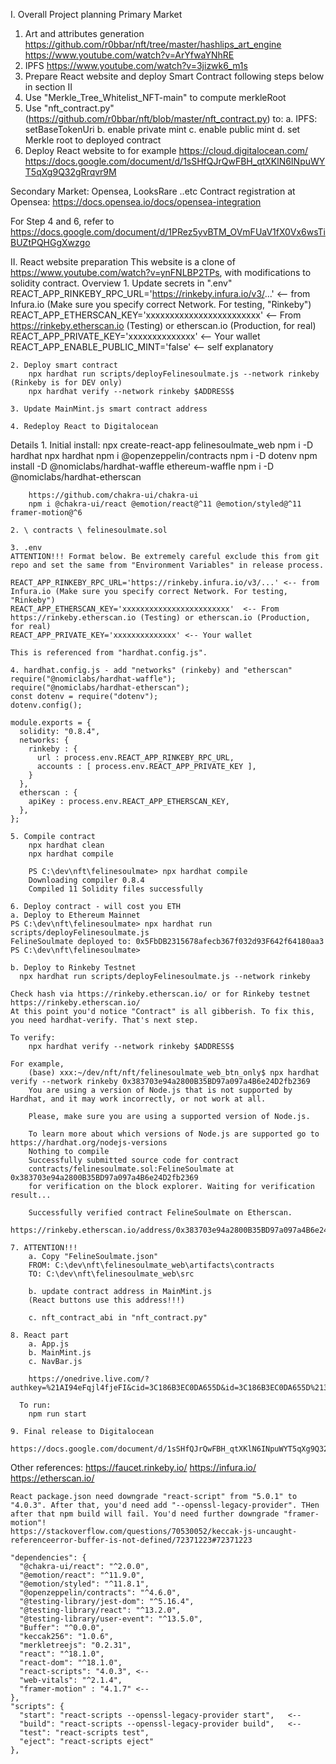 I. Overall Project planning
Primary Market
  1. Art and attributes generation
    https://github.com/r0bbar/nft/tree/master/hashlips_art_engine
    https://www.youtube.com/watch?v=ArYfwaYNhRE 
  2. IPFS https://www.youtube.com/watch?v=3jizwk6_m1s
  3. Prepare React website and deploy Smart Contract following steps below in section II
  4. Use "Merkle_Tree_Whitelist_NFT-main" to compute merkleRoot
  5. Use "nft_contract.py" (https://github.com/r0bbar/nft/blob/master/nft_contract.py) to:
    a. IPFS: setBaseTokenUri
    b. enable private mint
    c. enable public mint
    d. set Merkle root to deployed contract
  6. Deploy React website to for example https://cloud.digitalocean.com/
    https://docs.google.com/document/d/1sSHfQJrQwFBH_qtXKlN6INpuWYT5qXg9Q32gRrqvr9M

Secondary Market: Opensea, LooksRare ..etc
  Contract registration at Opensea: https://docs.opensea.io/docs/opensea-integration 

For Step 4 and 6, refer to https://docs.google.com/document/d/1PRez5yvBTM_OVmFUaV1fX0Vx6wsTiBUZtPQHGgXwzgo

II. React website preparation
This website is a clone of https://www.youtube.com/watch?v=ynFNLBP2TPs, with modifications to solidity contract.
  Overview
    1. Update secrets in ".env"
      REACT_APP_RINKEBY_RPC_URL='https://rinkeby.infura.io/v3/...'  <-- from Infura.io (Make sure you specify correct Network. For testing, "Rinkeby")
      REACT_APP_ETHERSCAN_KEY='xxxxxxxxxxxxxxxxxxxxxxxx'            <-- From https://rinkeby.etherscan.io (Testing) or etherscan.io (Production, for real)
      REACT_APP_PRIVATE_KEY='xxxxxxxxxxxxxx'                        <-- Your wallet
      REACT_APP_ENABLE_PUBLIC_MINT='false'                          <-- self explanatory

    2. Deploy smart contract
        npx hardhat run scripts/deployFelinesoulmate.js --network rinkeby (Rinkeby is for DEV only)
        npx hardhat verify --network rinkeby $ADDRESS$

    3. Update MainMint.js smart contract address

    4. Redeploy React to Digitalocean

  Details
    1. Initial install:
        npx create-react-app felinesoulmate_web
        npm i -D hardhat
        npx hardhat
        npm i @openzeppelin/contracts
        npm i -D dotenv
        npm install -D @nomiclabs/hardhat-waffle ethereum-waffle 
        npm i -D @nomiclabs/hardhat-etherscan
        
        https://github.com/chakra-ui/chakra-ui
        npm i @chakra-ui/react @emotion/react@^11 @emotion/styled@^11 framer-motion@^6

    2. \ contracts \ felinesoulmate.sol

    3. .env 
    ATTENTION!!! Format below. Be extremely careful exclude this from git repo and set the same from "Environment Variables" in release process.

    REACT_APP_RINKEBY_RPC_URL='https://rinkeby.infura.io/v3/...' <-- from Infura.io (Make sure you specify correct Network. For testing, "Rinkeby")
    REACT_APP_ETHERSCAN_KEY='xxxxxxxxxxxxxxxxxxxxxxxx'  <-- From https://rinkeby.etherscan.io (Testing) or etherscan.io (Production, for real)
    REACT_APP_PRIVATE_KEY='xxxxxxxxxxxxxx' <-- Your wallet

    This is referenced from "hardhat.config.js".

    4. hardhat.config.js - add "networks" (rinkeby) and "etherscan"
    require("@nomiclabs/hardhat-waffle");
    require("@nomiclabs/hardhat-etherscan");
    const dotenv = require("dotenv");
    dotenv.config();

    module.exports = {
      solidity: "0.8.4",
      networks: {
        rinkeby : {
          url : process.env.REACT_APP_RINKEBY_RPC_URL,
          accounts : [ process.env.REACT_APP_PRIVATE_KEY ],
        }
      },
      etherscan : {
        apiKey : process.env.REACT_APP_ETHERSCAN_KEY,
      },
    };

    5. Compile contract
        npx hardhat clean
        npx hardhat compile

        PS C:\dev\nft\felinesoulmate> npx hardhat compile
        Downloading compiler 0.8.4
        Compiled 11 Solidity files successfully

    6. Deploy contract - will cost you ETH
    a. Deploy to Ethereum Mainnet
    PS C:\dev\nft\felinesoulmate> npx hardhat run scripts/deployFelinesoulmate.js
    FelineSoulmate deployed to: 0x5FbDB2315678afecb367f032d93F642f64180aa3
    PS C:\dev\nft\felinesoulmate>

    b. Deploy to Rinkeby Testnet
      npx hardhat run scripts/deployFelinesoulmate.js --network rinkeby

    Check hash via https://rinkeby.etherscan.io/ or for Rinkeby testnet https://rinkeby.etherscan.io/
    At this point you'd notice "Contract" is all gibberish. To fix this, you need hardhat-verify. That's next step.

    To verify:
        npx hardhat verify --network rinkeby $ADDRESS$
      
    For example,
        (base) xxx:~/dev/nft/nft/felinesoulmate_web_btn_only$ npx hardhat verify --network rinkeby 0x383703e94a2800B35BD97a097a4B6e24D2fb2369
        You are using a version of Node.js that is not supported by Hardhat, and it may work incorrectly, or not work at all.

        Please, make sure you are using a supported version of Node.js.

        To learn more about which versions of Node.js are supported go to https://hardhat.org/nodejs-versions
        Nothing to compile
        Successfully submitted source code for contract
        contracts/felinesoulmate.sol:FelineSoulmate at 0x383703e94a2800B35BD97a097a4B6e24D2fb2369
        for verification on the block explorer. Waiting for verification result...

        Successfully verified contract FelineSoulmate on Etherscan.
        https://rinkeby.etherscan.io/address/0x383703e94a2800B35BD97a097a4B6e24D2fb2369#code

    7. ATTENTION!!! 
        a. Copy "FelineSoulmate.json"
        FROM: C:\dev\nft\felinesoulmate_web\artifacts\contracts
        TO: C:\dev\nft\felinesoulmate_web\src

        b. update contract address in MainMint.js
        (React buttons use this address!!!)

        c. nft_contract_abi in "nft_contract.py"

    8. React part
        a. App.js
        b. MainMint.js
        c. NavBar.js

        https://onedrive.live.com/?authkey=%21AI94eFqjl4fjeFI&cid=3C186B3EC0DA655D&id=3C186B3EC0DA655D%2130070&parId=3C186B3EC0DA655D%2130067&action=locate 

      To run:
        npm run start

    9. Final release to Digitalocean
      https://docs.google.com/document/d/1sSHfQJrQwFBH_qtXKlN6INpuWYT5qXg9Q32gRrqvr9M

Other references:
    https://faucet.rinkeby.io/
    https://infura.io/
    https://etherscan.io/

    React package.json need downgrade "react-script" from "5.0.1" to "4.0.3". After that, you'd need add "--openssl-legacy-provider". THen after that npm build will fail. You'd need further downgrade "framer-motion"!
    https://stackoverflow.com/questions/70530052/keccak-js-uncaught-referenceerror-buffer-is-not-defined/72371223#72371223

    "dependencies": {
      "@chakra-ui/react": "^2.0.0",
      "@emotion/react": "^11.9.0",
      "@emotion/styled": "^11.8.1",
      "@openzeppelin/contracts": "^4.6.0",
      "@testing-library/jest-dom": "^5.16.4",
      "@testing-library/react": "^13.2.0",
      "@testing-library/user-event": "^13.5.0",
      "Buffer": "^0.0.0",
      "keccak256": "1.0.6",
      "merkletreejs": "0.2.31",
      "react": "^18.1.0",
      "react-dom": "^18.1.0",
      "react-scripts": "4.0.3", <-- 
      "web-vitals": "^2.1.4",
      "framer-motion" : "4.1.7" <-- 
    },
    "scripts": {
      "start": "react-scripts --openssl-legacy-provider start",   <-- 
      "build": "react-scripts --openssl-legacy-provider build",   <-- 
      "test": "react-scripts test",
      "eject": "react-scripts eject"
    },


